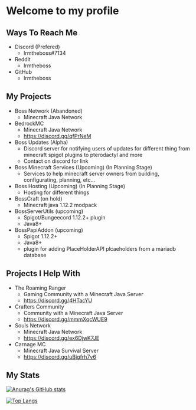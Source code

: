 # Welcome to my profile

## Ways To Reach Me

- Discord (Prefered)
  - lrmtheboss#7134
- Reddit
  - lrmtheboss
- GitHub
  - lrmtheboss

## My Projects

- Boss Network (Abandoned)
  - Minecraft Java Network
- BedrockMC
  - Minecraft Java Network
  - <https://discord.gg/qfPrNeM>
- Boss Updates (Alpha)
  - Discord server for notifying users of updates for different thing from minecraft spigot plugins to pterodactyl and more
  - Contact on discord for link
- Boss Minecraft Services (Upcoming) (In Planning Stage)
  - Services to help minecraft server owners from building, configurating, planning, etc...
- Boss Hosting (Upcoming) (In Planning Stage)
  - Hosting for different things
- BossCraft (on hold)
  - Minecraft java 1.12.2 modpack
- BossServerUtils (upcoming)
  - Spigot/Bungeecord 1.12.2+ plugin
  - Java8+
- BossPapiAddon (upcoming)
  - Spigot 1.12.2+
  - Java8+
  - plugin for adding PlaceHolderAPI plcaeholders from a mariadb database

## Projects I Help With

- The Roaming Ranger
  - Gaming Community with a Minecraft Java Server
  - <https://discord.gg/4HTacYU>
- Crafters Community
  - Community with a Minecraft Java Server
  - <https://discord.gg/mmmXqcWUE9>
- Souls Network
  - Minecraft Java Network
  - <https://discord.gg/ex6DjwK7JE>
- Carnage MC
  - Minecraft Java Survival Server
  - <https://discord.gg/uBjgfrh7v6>

## My Stats

[![Anurag's GitHub stats](https://github-readme-stats.vercel.app/api?username=lrmtheboss&count_private=true&show_icons=true&theme=onedark)](https://github.com/anuraghazra/github-readme-stats)

[![Top Langs](https://github-readme-stats.vercel.app/api/top-langs/?username=lrmtheboss&theme=onedark&layout=compact)](https://github.com/anuraghazra/github-readme-stats)
<!--
**lrmtheboss/lrmtheboss** is a ✨ _special_ ✨ repository because its `README.md` (this file) appears on your GitHub profile.

Here are some ideas to get you started:

- 🔭 I’m currently working on ...
- 🌱 I’m currently learning ...
- 👯 I’m looking to collaborate on ...
- 🤔 I’m looking for help with ...
- 💬 Ask me about ...
- 📫 How to reach me: ...
- 😄 Pronouns: ...
- ⚡ Fun fact: ...
-->
